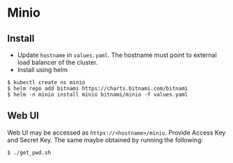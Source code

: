 # Minio

## Install
* Update `hostname` in `values.yaml`.  The hostname must point to external load balancer of the cluster. 
* Install using helm
```
$ kubectl create ns minio
$ helm repo add bitnami https://charts.bitnami.com/bitnami
$ helm -n minio install minio bitnami/minio -f values.yaml
```
## Web UI
Web UI may be accessed as `https://<hostname>/minio`.  Provide Access Key and Secret Key.  The same maybe obtained by running the following:
```
$ ./get_pwd.sh
```

